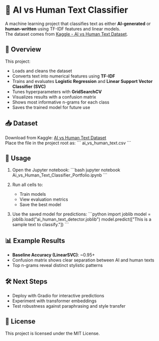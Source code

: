 # 🧠 AI vs Human Text Classifier

A machine learning project that classifies text as either **AI-generated** or **human-written** using TF-IDF features and linear models.  
The dataset comes from [Kaggle - AI vs Human Text Dataset](https://www.kaggle.com/datasets/shamimhasan8/ai-vs-human-text-dataset).

## 📌 Overview
This project:
- Loads and cleans the dataset
- Converts text into numerical features using **TF-IDF**
- Trains and evaluates **Logistic Regression** and **Linear Support Vector Classifier (SVC)**
- Tunes hyperparameters with **GridSearchCV**
- Visualizes results with a confusion matrix
- Shows most informative n-grams for each class
- Saves the trained model for future use


## 📥 Dataset
Download from Kaggle: [AI vs Human Text Dataset](https://www.kaggle.com/datasets/shamimhasan8/ai-vs-human-text-dataset)  
Place the file in the project root as:
\`\`\`
ai_vs_human_text.csv
\`\`\`

## 🚀 Usage
1. Open the Jupyter notebook:
\`\`\`bash
jupyter notebook Ai_vs_Human_Text_Classifier_Portfolio.ipynb
\`\`\`
2. Run all cells to:
   - Train models
   - View evaluation metrics
   - Save the best model

3. Use the saved model for predictions:
\`\`\`python
import joblib
model = joblib.load("ai_human_text_detector.joblib")
model.predict(["This is a sample text to classify."])
\`\`\`

## 📊 Example Results
- **Baseline Accuracy (LinearSVC)**: ~0.95+
- Confusion matrix shows clear separation between AI and human texts
- Top n-grams reveal distinct stylistic patterns

## 🛠 Next Steps
- Deploy with Gradio for interactive predictions
- Experiment with transformer embeddings
- Test robustness against paraphrasing and style transfer

## 📄 License
This project is licensed under the MIT License.
